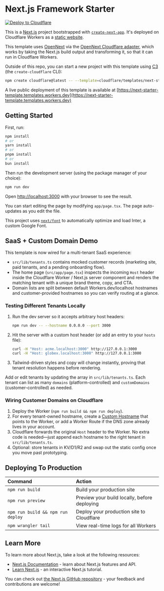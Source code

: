 # Next.js Framework Starter

[![Deploy to Cloudflare](https://deploy.workers.cloudflare.com/button)](https://deploy.workers.cloudflare.com/?url=https://github.com/cloudflare/templates/tree/main/next-starter-template)

<!-- dash-content-start -->

This is a [Next.js](https://nextjs.org/) project bootstrapped with [`create-next-app`](https://github.com/vercel/next.js/tree/canary/packages/create-next-app). It's deployed on Cloudflare Workers as a [static website](https://developers.cloudflare.com/workers/static-assets/).

This template uses [OpenNext](https://opennext.js.org/) via the [OpenNext Cloudflare adapter](https://opennext.js.org/cloudflare), which works by taking the Next.js build output and transforming it, so that it can run in Cloudflare Workers.

<!-- dash-content-end -->

Outside of this repo, you can start a new project with this template using [C3](https://developers.cloudflare.com/pages/get-started/c3/) (the `create-cloudflare` CLI):

```bash
npm create cloudflare@latest -- --template=cloudflare/templates/next-starter-template
```

A live public deployment of this template is available at [https://next-starter-template.templates.workers.dev](https://next-starter-template.templates.workers.dev)

## Getting Started

First, run:

```bash
npm install
# or
yarn install
# or
pnpm install
# or
bun install
```

Then run the development server (using the package manager of your choice):

```bash
npm run dev
```

Open [http://localhost:3000](http://localhost:3000) with your browser to see the result.

You can start editing the page by modifying `app/page.tsx`. The page auto-updates as you edit the file.

This project uses [`next/font`](https://nextjs.org/docs/basic-features/font-optimization) to automatically optimize and load Inter, a custom Google Font.

## SaaS + Custom Domain Demo

This template is now wired for a multi-tenant SaaS experience:

- `src/lib/tenants.ts` contains mocked customer records (marketing site, paid tenants, and a pending onboarding flow).  
- The home page (`src/app/page.tsx`) inspects the incoming `Host` header inside the Cloudflare Worker / Next.js server component and renders the matching tenant with a unique brand theme, copy, and CTA.  
- Domain lists are split between default Workers.dev/localhost hostnames and customer-provided hostnames so you can verify routing at a glance.

### Testing Different Tenants Locally

1. Run the dev server so it accepts arbitrary host headers:

   ```bash
   npm run dev -- --hostname 0.0.0.0 --port 3000
   ```

2. Hit the server with a custom host header (or add an entry to your `hosts` file):

   ```bash
   curl -H "Host: acme.localhost:3000" http://127.0.0.1:3000
   curl -H "Host: globex.localhost:3000" http://127.0.0.1:3000
   ```

3. Tailwind-driven styles and copy will change instantly, proving that tenant resolution happens before rendering.

Add or edit tenants by updating the array in `src/lib/tenants.ts`. Each tenant can list as many `domains` (platform-controlled) and `customDomains` (customer-controlled) as needed.

### Wiring Customer Domains on Cloudflare

1. Deploy the Worker (`npm run build && npm run deploy`).
2. For every tenant-owned hostname, create a [Custom Hostname](https://developers.cloudflare.com/cloudflare-for-platforms/cloudflare-for-saas) that points to the Worker, or add a Worker Route if the DNS zone already lives in your account.
3. Cloudflare forwards the original `Host` header to the Worker. No extra code is needed—just append each hostname to the right tenant in `src/lib/tenants.ts`.
4. Optional: store tenants in KV/D1/R2 and swap out the static config once you move past prototyping.

## Deploying To Production

| Command                           | Action                                       |
| :-------------------------------- | :------------------------------------------- |
| `npm run build`                   | Build your production site                   |
| `npm run preview`                 | Preview your build locally, before deploying |
| `npm run build && npm run deploy` | Deploy your production site to Cloudflare    |
| `npm wrangler tail`               | View real-time logs for all Workers          |

## Learn More

To learn more about Next.js, take a look at the following resources:

- [Next.js Documentation](https://nextjs.org/docs) - learn about Next.js features and API.
- [Learn Next.js](https://nextjs.org/learn) - an interactive Next.js tutorial.

You can check out [the Next.js GitHub repository](https://github.com/vercel/next.js/) - your feedback and contributions are welcome!
